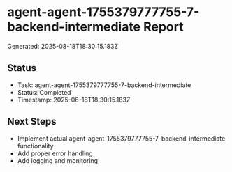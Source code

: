 # agent-agent-1755379777755-7-backend-intermediate Report

Generated: 2025-08-18T18:30:15.183Z

## Status
- Task: agent-agent-1755379777755-7-backend-intermediate
- Status: Completed
- Timestamp: 2025-08-18T18:30:15.183Z

## Next Steps
- Implement actual agent-agent-1755379777755-7-backend-intermediate functionality
- Add proper error handling
- Add logging and monitoring
